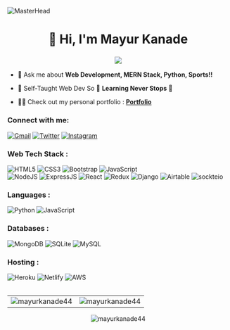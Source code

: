 ![MasterHead](https://res.cloudinary.com/epcorn/image/upload/v1654928027/signature/web-development_wgcu1f.jpg)
<h1 align="center">👋 Hi, I'm Mayur Kanade </h1>
<h3 align="center"> <img src="https://readme-typing-svg.herokuapp.com?size=30&color=22F7D1&center=true&vCenter=true&lines=MERN+Stack+Dev;Python+Enthusiast" /> </h3>

- 💬 Ask me about **Web Development, MERN Stack, Python, Sports!!**

- 🌱 Self-Taught Web Dev So 🚀 **Learning Never Stops** 🚀

- 👨‍💻 Check out my personal portfolio : **<a href="https://mayur-kanade.netlify.app/" target="_blank">Portfolio</a>**

<h3 align="left">Connect with me:</h3>
<div align="left">
  <a href="mailto:kopcoder@gmail.com"><img alt="Gmail" src="https://img.shields.io/badge/Gmail-D14836?style=for-the-badge&logo=gmail&logoColor=white"/></a>
  <a href="https://twitter.com/redkopmayur"><img alt="Twitter" src="https://img.shields.io/badge/Twitter-2CA5E0?style=for-the-badge&logo=twitter&logoColor=white" /></a>
  <a href="https://www.instagram.com/the_red_kop/"><img alt="Instagram" src="https://img.shields.io/badge/Instagram-E4405F?style=for-the-badge&logo=instagram&logoColor=white"/></a>
</div>

<h3 align="left">Web Tech Stack :</h3>
<div align="left">
<img alt="HTML5" src="https://img.shields.io/badge/html5-%23E34F26.svg?style=for-the-badge&logo=html5&logoColor=white"/>
<img alt="CSS3" src="https://img.shields.io/badge/css3-%231572B6.svg?style=for-the-badge&logo=css3&logoColor=white"/> 
<img alt="Bootstrap" src="https://img.shields.io/badge/bootstrap-%23563D7C.svg?style=for-the-badge&logo=bootstrap&logoColor=white"/>
<img alt="JavaScript" src="https://img.shields.io/badge/javascript-%23323330.svg?style=for-the-badge&logo=javascript&logoColor=%23F7DF1E"/>
<br>
<img alt="NodeJS" src="https://img.shields.io/badge/node.js-%2343853D.svg?style=for-the-badge&logo=node-dot-js&logoColor=white"/>
<img alt="ExpressJS" src="https://img.shields.io/badge/Express.js-000000?style=for-the-badge&logo=express&logoColor=white"/>
<img alt="React" src="https://img.shields.io/badge/react-%2320232a.svg?style=for-the-badge&logo=react&logoColor=%2361DAFB"/>
<img alt="Redux" src="https://img.shields.io/badge/Redux-593D88?style=for-the-badge&logo=redux&logoColor=white"/>
<img alt="Django" src="https://img.shields.io/badge/Django-%2343853D.svg?style=for-the-badge&logo=django&logoColor=white"/>
<img alt="Airtable" src="https://img.shields.io/badge/Airtable-%2320232a.svg?style=for-the-badge&logo=airtable&logoColor=%2361DAFB"/>
<img alt="sockteio" src="https://img.shields.io/badge/Socket.io-010101?&style=for-the-badge&logo=Socket.io&logoColor=white"/>
</div>

<h3 align="left">Languages :</h3>
<div align="left">
  <img alt="Python" src="https://img.shields.io/badge/python-%2314354C.svg?style=for-the-badge&logo=python&logoColor=white"/>
  <img alt="JavaScript" src="https://img.shields.io/badge/javascript-%23323330.svg?style=for-the-badge&logo=javascript&logoColor=%23F7DF1E"/> 
</div>

<h3 align="left">Databases :</h3>
<div align="left">
  <img alt="MongoDB" src ="https://img.shields.io/badge/MongoDB-4EA94B?style=for-the-badge&logo=mongodb&logoColor=white"/>
  <img alt="SQLite" src ="https://img.shields.io/badge/sqlite-%2307405e.svg?style=for-the-badge&logo=sqlite&logoColor=white"/>
  <img alt="MySQL" src="https://img.shields.io/badge/mysql-%2300f.svg?style=for-the-badge&logo=mysql&logoColor=white"/>
</div>


<h3 align="left">Hosting :</h3>
<div align="left">
  <img alt="Heroku" src="https://img.shields.io/badge/heroku-%23430098.svg?style=for-the-badge&logo=heroku&logoColor=white"/>
  <img alt="Netlify" src="https://img.shields.io/badge/Netlify-00C7B7?style=for-the-badge&logo=netlify&logoColor=white"/>
  <img alt="AWS" src="https://img.shields.io/badge/Amazon_AWS-FF9900?style=for-the-badge&logo=amazonaws&logoColor=white"/>
  
</div><br/>

<table>
  <tr>
    <td><img src="https://github-readme-stats.vercel.app/api?username=mayurkanade44&show_icons=true&theme=dark&locale=en" alt="mayurkanade44" /></td>
    <td><img src="https://github-readme-stats.vercel.app/api/top-langs?username=mayurkanade44&show_icons=true&theme=dark&locale=en&layout=compact" alt="mayurkanade44" /></td>
  </tr>
</table>

<div align="center">
<p><img align="center" src="https://github-readme-streak-stats.herokuapp.com/?user=mayurkanade44&theme=dark" alt="mayurkanade44" /></p>
</div>
